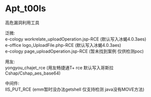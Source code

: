 # Apt_t00ls
高危漏洞利用工具

泛微:  
e-cology workrelate_uploadOperation.jsp-RCE (默认写入冰蝎4.0.3aes)  
e-office logo_UploadFile.php-RCE (默认写入冰蝎4.0.3aes)  
e-cology page_uploadOperation.jsp-RCE (暂未找到案例 仅供检测poc)  

用友:  
yongyou_chajet_rce (用友畅捷通T+ rce 默认写入哥斯拉 Cshap/Cshap_aes_base64)  

中间件:  
IIS_PUT_RCE (emm暂时没办法getshell  仅支持检测 java没有MOVE方法)  
